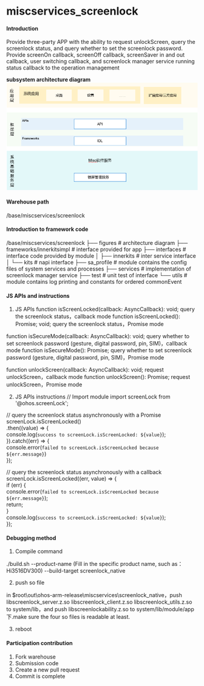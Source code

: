 # miscservices_screenlock

#### Introduction
Provide three-party APP with the ability to request unlockScreen, query the screenlock status, and query whether to set the screenlock password. 
Provide screenOn callback, screenOff callback, screenSaver in and out callback, user switching callback, and screenlock manager service running status callback to the operation management

**subsystem architecture diagram**   
![](figures/subsystem_architecture_zh.png "subsystem architecture diagram")

#### Warehouse path
/base/miscservices/screenlock

#### Introduction to framework code
/base/miscservices/screenlock
├── figures                  # architecture diagram
├── frameworks/innerkitsimpl # interface provided for app 
├── interfaces               # interface code provided by module
│   ├── innerkits            # inter service interface
│   └── kits                 # napi interface
├── sa_profile               # module contains the config files of system services and processes
├── services                 # implementation of screenlock manager service
├── test                     # unit test of interface
└── utils                    # module contains log printing and constants for ordered commonEvent

#### JS APIs and instructions
1.   JS APIs
function isScreenLocked(callback: AsyncCallback<boolean>): void; query the screenlock status，callback mode
function isScreenLocked(): Promise<boolean>; void; query the screenlock status，Promise mode

function isSecureMode(callback: AsyncCallback<boolean>): void; query whether to set screenlock password (gesture, digital password, pin, SIM)，callback mode
function isSecureMode(): Promise<boolean>; query whether to set screenlock password (gesture, digital password, pin, SIM)，Promise mode

function unlockScreen(callback: AsyncCallback<void>): void; request unlockScreen，callback mode
function unlockScreen(): Promise<void>; request unlockScreen，Promise mode

2.  JS APIs instructions
// Import module
import screenLock from '@ohos.screenLock';

// query the screenlock status asynchronously with a Promise
screenLock.isScreenLocked()    
      .then((value) => {        
          console.log(`success to screenLock.isScreenLocked: ${value}`);   
       }).catch((err) => {        
          console.error(`failed to screenLock.isScreenLocked because ${err.message}`)  
    });


// query the screenlock status asynchronously with a callback
screenLock.isScreenLocked((err, value) => {   
     if (err) {        
          console.error(`failed to screenLock.isScreenLocked because ${err.message}`);   
           return;   
         }    
       console.log(`success to screenLock.isScreenLocked: ${value}`);   
    });

#### Debugging method

1.   Compile command

./build.sh --product-name (Fill in the specific product name, such as：Hi3516DV300) --build-target screenlock_native

2.  push so file

in $root\out\ohos-arm-release\miscservices\screenlock_native，push libscreenlock_server.z.so libscreenlock_client.z.so 
libscreenlock_utils.z.so to system/lib，and push libscreenlockability.z.so to system/lib/module/app下.make sure the four so files is readable at least.

3.  reboot

#### Participation contribution

1. Fork warehouse
2. Submission code
3. Create a new pull request
4. Commit is complete

